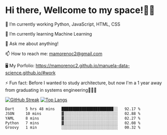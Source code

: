# Hi there, Wellcome to my space!✌🏾

🔭 I’m currently working Python, JavaScript, HTML, CSS

🌱 I’m currently learning Machine Learning

💬 Ask me about anything!

📫 How to reach me: mamorenoc2@gmail.com

🖥️ My Porfolio: https://mamorenoc2.github.io/manuela-data-science.github.io/#work

⚡ Fun fact: Before I wanted to study architecture, but now I'm a 1 year away from graduating in systems engineering🤣🤣🤣

[![GitHub Streak](https://streak-stats.demolab.com/?user=mamorenoc2&theme=tokyonight_duo)](https://git.io/streak-stats)                 [![Top Langs](https://github-readme-stats.vercel.app/api/top-langs/?username=mamorenoc2&layout=compact&theme=tokyonight)](https://github.com/anuraghazra/github-readme-stats)

<!--START_SECTION:waka-->

```txt
Dart     5 hrs 48 mins   ███████████████████████░░   92.17 %
JSON     10 mins         ▓░░░░░░░░░░░░░░░░░░░░░░░░   02.88 %
YAML     8 mins          ▓░░░░░░░░░░░░░░░░░░░░░░░░   02.27 %
Python   7 mins          ▓░░░░░░░░░░░░░░░░░░░░░░░░   02.08 %
Groovy   1 min           ░░░░░░░░░░░░░░░░░░░░░░░░░   00.32 %
```

<!--END_SECTION:waka-->
